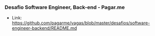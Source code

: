 ### Desafio Software Engineer, Back-end - Pagar.me
- Link: https://github.com/pagarme/vagas/blob/master/desafios/software-engineer-backend/README.md
